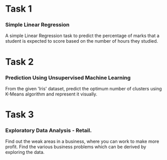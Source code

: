 
# Task 1 
### Simple Linear Regression
A simple Linear Regression task to predict the percentage of marks that a student is expected to score based on the number of hours they studied.

# Task 2  
### Prediction Using Unsupervised Machine Learning
From the given 'Iris' dataset, predict the optimum number of clusters using K-Means algorithm and represent it visually.


# Task 3 
### Exploratory Data Analysis - Retail.
Find out the weak areas in a business, where you can work to make more profit. Find the various business problems which can be derived by exploring the data.
